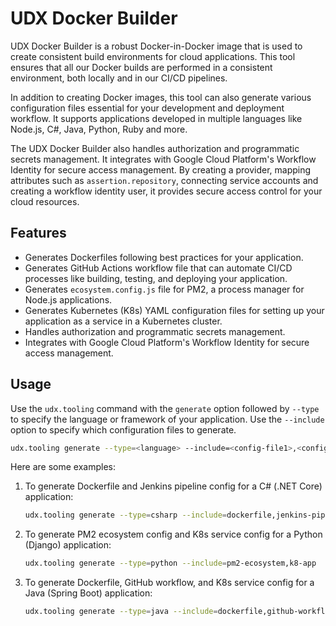 # UDX Docker Builder

UDX Docker Builder is a robust Docker-in-Docker image that is used to create consistent build environments for cloud applications. This tool ensures that all our Docker builds are performed in a consistent environment, both locally and in our CI/CD pipelines.

In addition to creating Docker images, this tool can also generate various configuration files essential for your development and deployment workflow. It supports applications developed in multiple languages like Node.js, C#, Java, Python, Ruby and more.

The UDX Docker Builder also handles authorization and programmatic secrets management. It integrates with Google Cloud Platform's Workflow Identity for secure access management. By creating a provider, mapping attributes such as `assertion.repository`, connecting service accounts and creating a workflow identity user, it provides secure access control for your cloud resources.

## Features

- Generates Dockerfiles following best practices for your application.
- Generates GitHub Actions workflow file that can automate CI/CD processes like building, testing, and deploying your application.
- Generates `ecosystem.config.js` file for PM2, a process manager for Node.js applications.
- Generates Kubernetes (K8s) YAML configuration files for setting up your application as a service in a Kubernetes cluster.
- Handles authorization and programmatic secrets management.
- Integrates with Google Cloud Platform's Workflow Identity for secure access management.

## Usage

Use the `udx.tooling` command with the `generate` option followed by `--type` to specify the language or framework of your application. Use the `--include` option to specify which configuration files to generate.

```bash
udx.tooling generate --type=<language> --include=<config-file1>,<config-file2>,...
```

Here are some examples:

1. To generate Dockerfile and Jenkins pipeline config for a C# (.NET Core) application:

   ```bash
   udx.tooling generate --type=csharp --include=dockerfile,jenkins-pipeline
   ```

2. To generate PM2 ecosystem config and K8s service config for a Python (Django) application:

   ```bash
   udx.tooling generate --type=python --include=pm2-ecosystem,k8-app
   ```

3. To generate Dockerfile, GitHub workflow, and K8s service config for a Java (Spring Boot) application:

   ```bash
   udx.tooling generate --type=java --include=dockerfile,github-workflow,k8-app

